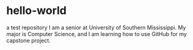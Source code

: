 # hello-world
a test repository
I am a senior at University of Southern Mississippi.
My major is Computer Science, and I am learning how to use GitHub for my capstone project.
